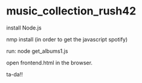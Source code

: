 # music_collection_rush42

install Node.js

nmp install (in order to get the javascript spotify)

run: node get_albums1.js

open frontend.html in the browser.

ta-da!!
